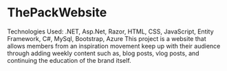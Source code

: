 # ThePackWebsite
Technologies Used: .NET, Asp.Net, Razor, HTML, CSS, JavaScript, Entity Framework, C#, MySql, Bootstrap, Azure
This project is a website that allows members from an inspiration movement keep up with their audience through adding weekly content such as, blog posts, vlog posts, and continuing the education of the brand itself.
